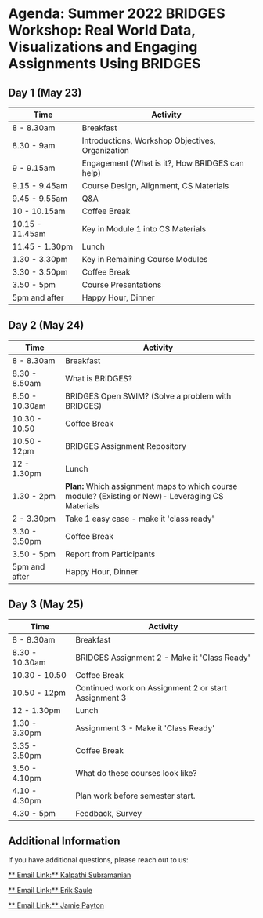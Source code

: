 # Agenda: Summer 2022 BRIDGES Workshop: Real World Data, Visualizations and Engaging Assignments Using BRIDGES 

## Day 1 (May 23)

|  Time  |  Activity  |
|  ----- |  ------ |
|  8 - 8.30am |  Breakfast |
|  8.30 - 9am | Introductions, Workshop Objectives, Organization |
|  9 - 9.15am | Engagement (What is it?, How BRIDGES can help) |
|  9.15 - 9.45am | Course Design, Alignment, CS Materials  |
|  9.45 - 9.55am |  Q&A  |
|  10 - 10.15am |  Coffee Break |
|  10.15 - 11.45am | Key in Module 1 into CS Materials |
|  11.45 - 1.30pm | Lunch |
|  1.30 - 3.30pm | Key in Remaining Course Modules |
|  3.30 - 3.50pm | Coffee Break |
|  3.50 - 5pm |  Course Presentations  |
|  5pm and after  |  Happy Hour, Dinner |


## Day 2 (May 24)

|  Time  |  Activity  |
|  ----- |  ------ |
|  8 - 8.30am |  Breakfast |
|  8.30 - 8.50am | What is BRIDGES?  |
|  8.50 - 10.30am | BRIDGES Open SWIM? (Solve a problem with BRIDGES)  |
|  10.30 - 10.50 | Coffee Break |
|  10.50 - 12pm | BRIDGES Assignment Repository | 
|  12 - 1.30pm  | Lunch  | 
|  1.30 - 2pm  | **Plan:** Which assignment maps to which course module? (Existing or New)- Leveraging CS Materials  |
|  2 - 3.30pm   | Take 1 easy case - make it 'class ready' | 
|  3.30 - 3.50pm  | Coffee Break | 
|  3.50 - 5pm  | Report from Participants | 
|  5pm and after  | Happy Hour, Dinner|  

## Day 3 (May 25)

|  Time  |  Activity  |
|  ----- |  ------ |
|  8 - 8.30am | Breakfast  |
|  8.30 - 10.30am | BRIDGES Assignment 2 - Make it 'Class Ready' |
|  10.30 - 10.50 | Coffee Break |
|  10.50 - 12pm  | Continued work on Assignment 2 or start Assignment 3 |
|  12 - 1.30pm  | Lunch   |
|  1.30 - 3.30pm |  Assignment 3 - Make it 'Class Ready'  |
|  3.35 - 3.50pm  | Coffee Break  |
|  3.50 - 4.10pm  | What do these courses look like?  |
|  4.10 - 4.30pm  | Plan work before semester start.  |
|  4.30 - 5pm  | Feedback, Survey  |

## Additional Information

If you have additional questions, please reach out to us:

[** Email Link:** Kalpathi Subramanian](mailto:krs@uncc.edu?subject=BRIDGES%20Summer22%20Workshop)

[** Email Link:** Erik Saule](mailto:esaule@uncc.edu?subject=BRIDGES%20Summer22%20Workshop)

[** Email Link:** Jamie Payton](mailto:payton@temple.edu?subject=BRIDGES%20Summer22%20Workshop)

</body>
